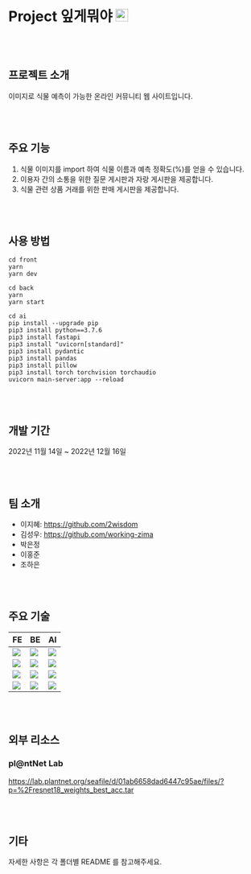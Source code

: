 # Project 잎게뭐야 <img src="https://user-images.githubusercontent.com/108377377/206446203-a1373fee-328b-4f8c-ac9d-1e3cd31e8e94.png" width="25" height="25"/>

<br><br>

## 프로젝트 소개

이미지로 식물 예측이 가능한 온라인 커뮤니티 웹 사이트입니다.

<br><br>

## 주요 기능

1. 식물 이미지를 import 하여 식물 이름과 예측 정확도(%)를 얻을 수 있습니다.
2. 이용자 간의 소통을 위한 질문 게시판과 자랑 게시판을 제공합니다.
3. 식물 관련 상품 거래를 위한 판매 게시판을 제공합니다.

<br><br>

## 사용 방법

```
cd front
yarn
yarn dev
```

```
cd back
yarn
yarn start
```

```
cd ai
pip install --upgrade pip
pip3 install python==3.7.6
pip3 install fastapi
pip3 install "uvicorn[standard]"
pip3 install pydantic
pip3 install pandas
pip3 install pillow
pip3 install torch torchvision torchaudio
uvicorn main-server:app --reload
```

<br><br>

## 개발 기간

2022년 11월 14일 ~ 2022년 12월 16일

<br><br>

## 팀 소개

- 이지혜: https://github.com/2wisdom
- 김성우: https://github.com/working-zima
- 박은정
- 이홍준
- 조하은

<br><br>

## 주요 기술

| FE                                                                                                                        | BE                                                                                                            | AI                                                                                                            |
| ------------------------------------------------------------------------------------------------------------------------- | ------------------------------------------------------------------------------------------------------------- | ------------------------------------------------------------------------------------------------------------- |
| <img src="https://img.shields.io/badge/TypeScript-3178C6?style=flat-square&logo=typescript&logoColor=white"/>             | <img src="https://img.shields.io/badge/JavaScript-F7DF1E?style=flat-square&logo=javascript&logoColor=black"/> | <img src="https://img.shields.io/badge/Python-3776AB?style=flat-square&logo=python&logoColor=white">          |
| <img src="https://img.shields.io/badge/React-61DAFB?style=flat-square&logo=react&logoColor=black"/>                       | <img src="https://img.shields.io/badge/Node.js-339933?style=flat-square&logo=nodedotjs&logoColor=white"/>     | <img src="https://img.shields.io/badge/TensorFlow-FF6F00?style=flat-square&logo=tensorflow&logoColor=white"/> |
| <img src="https://img.shields.io/badge/StyledComponents-DB7093?style=flat-square&logo=styledcomponents&logoColor=white"/> | <img src="https://img.shields.io/badge/MongoDB-47A248?style=flat-square&logo=mongodb&logoColor=white"/>       | <img src="https://img.shields.io/badge/PyTorch-EE4C2C?style=flat-square&logo=pytorch&logoColor=white"/>       |
| <img src="https://img.shields.io/badge/CSS-1572B6?style=flat-square&logo=css3&logoColor=white"/>                          | <img src="https://img.shields.io/badge/Express-000000?style=flat-square&logo=express&logoColor=white"/>       | <img src="https://img.shields.io/badge/FastAPI-009688?style=flat-square&logo=fastapi&logoColor=white"/>       |

<br><br>

## 외부 리소스

### pl@ntNet Lab

https://lab.plantnet.org/seafile/d/01ab6658dad6447c95ae/files/?p=%2Fresnet18_weights_best_acc.tar

<br><br>

## 기타

자세한 사항은 각 폴더별 README 를 참고해주세요.
